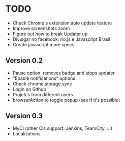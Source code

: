 # TODO

* Check Chrome's extension auto update feature
* Improve screenshots zoom
* Figure out how to break Updater up
* Divulgar no facebook: rio.js e Javascript Brasil
* Create javascript more specs


## Version 0.2

* Pause option: removes badge and stops updater
* "Enable notifications" options
* Check chrome.storage.sync
* Login on Github
* Projetcs from different users
* browserAction to toggle popup (see if it's possible)


## Version 0.3

* MyCI (other CIs support: Jenkins, TeamCity, ...)
* Localizations
